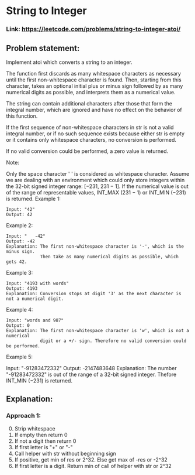 # String to Integer

### Link: https://leetcode.com/problems/string-to-integer-atoi/

## Problem statement:

Implement atoi which converts a string to an integer.

The function first discards as many whitespace characters as necessary until the first non-whitespace character is found. Then, starting from this character, takes an optional initial plus or minus sign followed by as many numerical digits as possible, and interprets them as a numerical value.

The string can contain additional characters after those that form the integral number, which are ignored and have no effect on the behavior of this function.

If the first sequence of non-whitespace characters in str is not a valid integral number, or if no such sequence exists because either str is empty or it contains only whitespace characters, no conversion is performed.

If no valid conversion could be performed, a zero value is returned.

Note:

Only the space character ' ' is considered as whitespace character.
Assume we are dealing with an environment which could only store integers within the 32-bit signed integer range: [−231, 231 − 1]. If the numerical value is out of the range of representable values, INT_MAX (231 − 1) or INT_MIN (−231) is returned.
Example 1:

```
Input: "42"
Output: 42
```

Example 2:

```
Input: "   -42"
Output: -42
Explanation: The first non-whitespace character is '-', which is the minus sign.
             Then take as many numerical digits as possible, which gets 42.
```

Example 3:

```
Input: "4193 with words"
Output: 4193
Explanation: Conversion stops at digit '3' as the next character is not a numerical digit.
```

Example 4:

```
Input: "words and 987"
Output: 0
Explanation: The first non-whitespace character is 'w', which is not a numerical
             digit or a +/- sign. Therefore no valid conversion could be performed.
```

Example 5:

Input: "-91283472332"
Output: -2147483648
Explanation: The number "-91283472332" is out of the range of a 32-bit signed integer.
Thefore INT_MIN (−231) is returned.

## Explanation:

### Approach 1:

0. Strip whitespace
1. If empty then return 0
2. If not a digit then return 0
3. If first letter is "+" or "-"
4. Call helper with str without beginning sign
5. If positive, get min of res or 2^32. Else get max of -res or -2^32
6. If first letter is a digit. Return min of call of helper with str or 2^32
